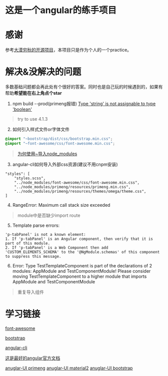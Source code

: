 # 这是一个angular的练手项目

# 感谢
参考[大漠穷秋的开源项目](https://damoqiongqiu.github.io/)，本项目只是作为个人的一个practice。

# 解决&没解决的问题
多数基础问题都会再此处有个很好的答案。同时也是自己玩的时候遇到的，如果有帮助**希望能在右上角点个star**
1. npm build --prod(primeng报错)
[Type 'string' is not assignable to type 'boolean'](https://github.com/primefaces/primeng/issues/3781)
> try to use 4.1.3

2. 如何引入样式文件or字体文件
````styles.scss
@import "~bootstrap/dist/css/bootstrap.min.css";
@import "~font-awesome/css/font-awesome.min.css";
````
> [为何使用~导入node_modules](https://doc.webpack-china.org/loaders/sass-loader)

3. angular-cli如何导入外部css资源(建议不用cnpm安装)
````
"styles": [
    "styles.scss",
    "../node_modules/font-awesome/css/font-awesome.min.css",
    "../node_modules/primeng/resources/primeng.min.css",
    "../node_modules/primeng/resources/themes/omega/theme.css",
]
````

4. RangeError: Maximum call stack size exceeded
> module中是否缺少import route

5. Template parse errors:
````
'p-tabPanel' is not a known element:
1. If 'p-tabPanel' is an Angular component, then verify that it is part of this module.
2. If 'p-tabPanel' is a Web Component then add 'CUSTOM_ELEMENTS_SCHEMA' to the '@NgModule.schemas' of this component to suppress this message.
````
6. Error: Type TestTemplateComponent is part of the declarations of 2 modules: AppModule and TestComponentModule! Please consider moving TestTemplateComponent to a higher module that imports AppModule and TestComponentModule
> 重复导入组件
# 学习链接
[font-awesome](http://fontawesome.io/icons/)

[bootstrap](http://v3.bootcss.com/css/)

[angular-cli](https://github.com/angular/angular-cli/wiki)

[这是最好的angular官方文档](https://angular.cn/docs)

[anuglar-UI primeng](https://www.primefaces.org/primeng/#/setup)
[anuglar-UI material2](https://github.com/angular/material2)
[anuglar-UI bootstrap](http://valor-software.com/ngx-bootstrap/#/)